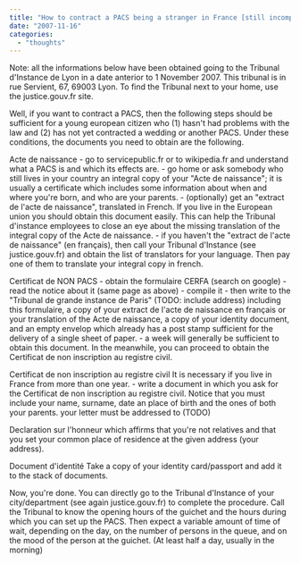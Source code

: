 ```yaml
---
title: "How to contract a PACS being a stranger in France [still incomplete]"
date: "2007-11-16"
categories: 
  - "thoughts"
---
```


Note: all the informations below have been obtained going to the Tribunal d'Instance de Lyon in a date anterior to 1 November 2007. This tribunal is in rue Servient, 67, 69003 Lyon. To find the Tribunal next to your home, use the justice.gouv.fr site.

Well, if you want to contract a PACS, then the following steps should be sufficient for a young european citizen who (1) hasn't had problems with the law and (2) has not yet contracted a wedding or another PACS. Under these conditions, the documents you need to obtain are the following.

Acte de naissance - go to servicepublic.fr or to wikipedia.fr and understand what a PACS is and which its effects are. - go home or ask somebody who still lives in your country an integral copy of your "Acte de naissance"; it is usually a certificate which includes some information about when and where you're born, and who are your parents. - (optionally) get an "extract de l'acte de naissance", translated in French. If you live in the European union you should obtain this document easily. This can help the Tribunal d'instance employees to close an eye about the missing translation of the integral copy of the Acte de naissance. - if you haven't the "extract de l'acte de naissance" (en français), then call your Tribunal d'Instance (see justice.gouv.fr) and obtain the list of translators for your language. Then pay one of them to translate your integral copy in french.

Certificat de NON PACS - obtain the formulaire CERFA (search on google) - read the notice about it (same page as above) - compile it - then write to the "Tribunal de grande instance de Paris" (TODO: include address) including this formulaire, a copy of your extract de l'acte de naissance en français or your translation of the Acte de naissance, a copy of your identity document, and an empty envelop which already has a post stamp sufficient for the delivery of a single sheet of paper. - a week will generally be sufficient to obtain this document. In the meanwhile, you can proceed to obtain the Certificat de non inscription au registre civil.

Certificat de non inscription au registre civil It is necessary if you live in France from more than one year. - write a document in which you ask for the Certificat de non inscription au registre civil. Notice that you must include your name, surname, date an place of birth and the ones of both your parents. your letter must be addressed to (TODO)

Declaration sur l'honneur which affirms that you're not relatives and that you set your common place of residence at the given address (your address).

Document d'identité Take a copy of your identity card/passport and add it to the stack of documents.

Now, you're done. You can directly go to the Tribunal d'Instance of your city/department (see again justice.gouv.fr) to complete the procedure. Call the Tribunal to know the opening hours of the guichet and the hours during which you can set up the PACS. Then expect a variable amount of time of wait, depending on the day, on the number of persons in the queue, and on the mood of the person at the guichet. (At least half a day, usually in the morning)
